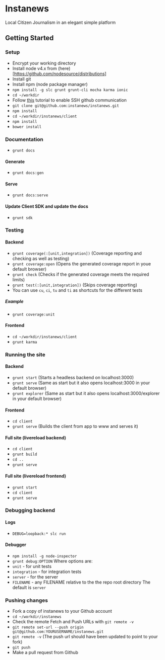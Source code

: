 # Instanews

Local Citizen Journalism in an elegant simple platform

## Getting Started

### Setup
- Encrypt your working directory
- Install node v4.x from (here)[https://github.com/nodesource/distributions]
- Install git
- Install npm (node package manager)
- ```npm install -g slc grunt grunt-cli mocha karma ionic```
- ```cd ~/workdir```
- Follow [this](https://help.github.com/articles/generating-ssh-keys/) tutorial to enable SSH github communication
- ```git clone git@github.com:instanews/instanews.git```
- ```npm install```
- ```cd ~/workdir/instanews/client```
- ```npm install```
- ```bower install```

### Documentation
- ```grunt docs```

#### Generate
- ```grunt docs:gen```

#### Serve
- ```grunt docs:serve```

#### Update Client SDK and update the docs
- ```grunt sdk```

### Testing
#### Backend
- ```grunt coverage(:[unit,integration])``` (Coverage reporting and checking as well as testing)
- ```grunt coverage:open``` (Opens the generated coverage report in youe default browser)
- ```grunt check``` (Checks if the generated coverage meets the required limits)
- ```grunt test(:[unit,integration])``` (Skips coverage reporting)
- You can use `cu`, `ci`, `tu` and `ti` as shortcuts for the different tests

##### Example
- ```grunt coverage:unit```

#### Frontend
- ```cd ~/workdir/instanews/client```
- ```grunt karma```

### Running the site
#### Backend
- ```grunt start``` (Starts a headless backend on localhost:3000)
- ```grunt serve``` (Same as start but it also opens localhost:3000 in your default browser)
- ```grunt explorer``` (Same as start but it also opens localhost:3000/explorer in your default browser)

#### Frontend
- ```cd client```
- ```grunt serve``` (Builds the client from app to www and serves it)

#### Full site (livereload backend)
- ```cd client```
- ```grunt build```
- ```cd ..```
- ```grunt serve```

#### Full site (livereload frontend)
- ```grunt start```
- ```cd client```
- ```grunt serve```

### Debugging backend

#### Logs
- ```DEBUG=loopback:* slc run```
 
#### Debugger
- ```npm install -g node-inspector```
- ```grunt debug:OPTION```
Where options are:
- `unit` - for unit tests
- `integration` - for integration tests
- `server` - for the server 
- `FILENAME` - any FILENAME relative to the the repo root directory
The default is `server`

### Pushing changes
- Fork a copy of instanews to your Github account
- ```cd ~/workdir/instanews```
- Check the remote Fetch and Push URLs with ```git remote -v```
- ```git remote set-url --push origin git@github.com:YOURUSERNAME/instanews.git```
- ```git remote -v``` (The push url should have been updated to point to your fork)
- ```git push```
- Make a pull request from Github
